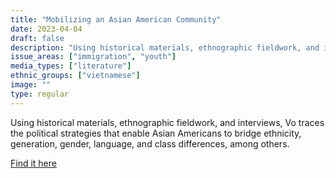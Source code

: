 ```yaml
---
title: "Mobilizing an Asian American Community"
date: 2023-04-04
draft: false
description: "Using historical materials, ethnographic fieldwork, and interviews, Vo traces the political strategies that enable Asian Americans to bridge ethnicity, generation, gender, language, and class differences, among others."
issue_areas: ["immigration", "youth"]
media_types: ["literature"]
ethnic_groups: ["vietnamese"]
image: ""
type: regular
---
```


Using historical materials, ethnographic fieldwork, and interviews, Vo traces the political strategies that enable Asian Americans to bridge ethnicity, generation, gender, language, and class differences, among others.

[Find it here](https://tupress.temple.edu/literatures/mobilizing-an-asian-american-community)
